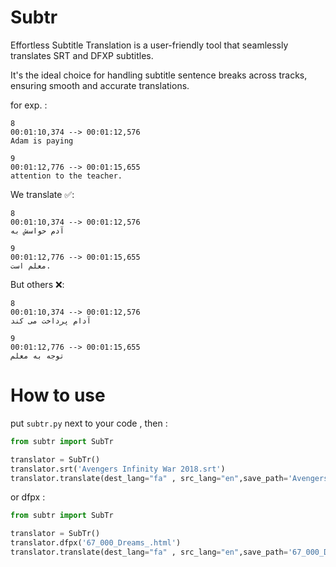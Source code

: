 # Subtr
Effortless Subtitle Translation is a user-friendly tool that seamlessly translates SRT and DFXP subtitles.

It's the ideal choice for handling subtitle sentence breaks across tracks, ensuring smooth and accurate translations.

for exp. :
```
8
00:01:10,374 --> 00:01:12,576
Adam is paying

9
00:01:12,776 --> 00:01:15,655
attention to the teacher.
```

We translate  ✅:
```
8
00:01:10,374 --> 00:01:12,576
آدم حواسش به

9
00:01:12,776 --> 00:01:15,655
معلم است.
```


But others ❌:
```
8
00:01:10,374 --> 00:01:12,576
آدام پرداخت می کند

9
00:01:12,776 --> 00:01:15,655
توجه به معلم
```

# How to use

put `subtr.py` next to your code , then :
```python
from subtr import SubTr

translator = SubTr()
translator.srt('Avengers Infinity War 2018.srt')
translator.translate(dest_lang="fa" , src_lang="en",save_path='Avengers Infinity War 2018-fa.srt')
```

or dfpx :
```python
from subtr import SubTr

translator = SubTr()
translator.dfpx('67_000_Dreams_.html')
translator.translate(dest_lang="fa" , src_lang="en",save_path='67_000_Dreams_fa.srt')
```
